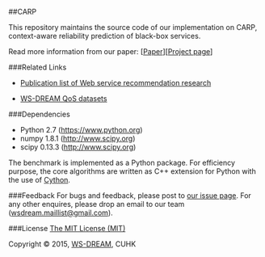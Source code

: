 ##CARP

This repository maintains the source code of our implementation on CARP, context-aware reliability prediction of black-box services.

Read more information from our paper: [[Paper](http://arxiv.org/abs/1503.00102)][[Project page](http://wsdream.github.io/CARP)]


###Related Links

- [Publication list of Web service recommendation research](https://github.com/wsdream/pywsrec/blob/master/docs/paperlist.rst)

- [WS-DREAM QoS datasets](https://github.com/wsdream/dataset)


###Dependencies
- Python 2.7 (https://www.python.org)
- numpy 1.8.1 (http://www.scipy.org)
- scipy 0.13.3 (http://www.scipy.org)

The benchmark is implemented as a Python package. For efficiency purpose, the core algorithms are written as C++ extension for Python with the use of [Cython](http://cython.org "a language and compiler to write C/C++ extenstions for Python"). 


###Feedback
For bugs and feedback, please post to [our issue page](https://github.com/wsdream/CARP/issues). For any other enquires, please drop an email to our team (wsdream.maillist@gmail.com).


###License
[The MIT License (MIT)](./blob/master/LICENSE)

Copyright &copy; 2015, [WS-DREAM](https://wsdream.github.io), CUHK
